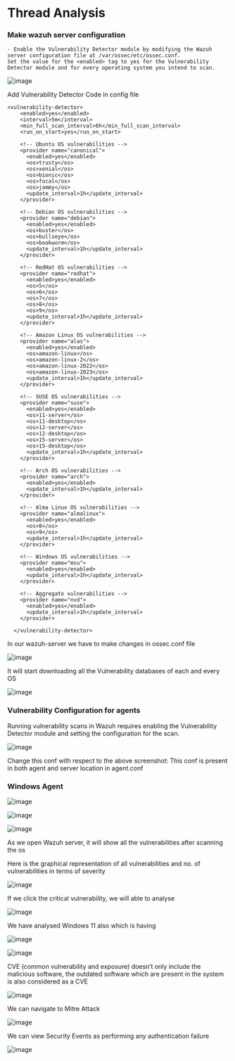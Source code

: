 # Thread Analysis

### Make wazuh server configuration
```
- Enable the Vulnerability Detector module by modifying the Wazuh server configuration file at /var/ossec/etc/ossec.conf.
Set the value for the <enabled> tag to yes for the Vulnerability Detector module and for every operating system you intend to scan.
```

![image](https://github.com/jayshah17/Implementation-of-Cyber-Security-Lab/assets/76842630/0ca72d9d-41d0-435b-b389-6a64ef35ee28)

Add Vulnerability Detector Code in config file 

```
<vulnerability-detector>
    <enabled>yes</enabled>
    <interval>5m</interval>
    <min_full_scan_interval>6h</min_full_scan_interval>
    <run_on_start>yes</run_on_start>

    <!-- Ubuntu OS vulnerabilities -->
    <provider name="canonical">
      <enabled>yes</enabled>
      <os>trusty</os>
      <os>xenial</os>
      <os>bionic</os>
      <os>focal</os>
      <os>jammy</os>
      <update_interval>1h</update_interval>
    </provider>

    <!-- Debian OS vulnerabilities -->
    <provider name="debian">
      <enabled>yes</enabled>
      <os>buster</os>
      <os>bullseye</os>
      <os>bookworm</os>
      <update_interval>1h</update_interval>
    </provider>

    <!-- RedHat OS vulnerabilities -->
    <provider name="redhat">
      <enabled>yes</enabled>
      <os>5</os>
      <os>6</os>
      <os>7</os>
      <os>8</os>
      <os>9</os>
      <update_interval>1h</update_interval>
    </provider>

    <!-- Amazon Linux OS vulnerabilities -->
    <provider name="alas">
      <enabled>yes</enabled>
      <os>amazon-linux</os>
      <os>amazon-linux-2</os>
      <os>amazon-linux-2022</os>
      <os>amazon-linux-2023</os>
      <update_interval>1h</update_interval>
    </provider>

    <!-- SUSE OS vulnerabilities -->
    <provider name="suse">
      <enabled>yes</enabled>
      <os>11-server</os>
      <os>11-desktop</os>
      <os>12-server</os>
      <os>12-desktop</os>
      <os>15-server</os>
      <os>15-desktop</os>
      <update_interval>1h</update_interval>
    </provider>

    <!-- Arch OS vulnerabilities -->
    <provider name="arch">
      <enabled>yes</enabled>
      <update_interval>1h</update_interval>
    </provider>

    <!-- Alma Linux OS vulnerabilities -->
    <provider name="almalinux">
      <enabled>yes</enabled>
      <os>8</os>
      <os>9</os>
      <update_interval>1h</update_interval>
    </provider>

    <!-- Windows OS vulnerabilities -->
    <provider name="msu">
      <enabled>yes</enabled>
      <update_interval>1h</update_interval>
    </provider>

    <!-- Aggregate vulnerabilities -->
    <provider name="nvd">
      <enabled>yes</enabled>
      <update_interval>1h</update_interval>
    </provider>

  </vulnerability-detector>
```

In our wazuh-server we have to make changes in ossec.conf file

![image](https://github.com/jayshah17/Implementation-of-Cyber-Security-Lab/assets/76842630/7358b111-1d35-49bb-9ff7-a6c9d0e41eda)

It will start downloading all the Vulnerability databases of each and every OS

![image](https://github.com/jayshah17/Implementation-of-Cyber-Security-Lab/assets/76842630/b5457dc8-d01b-4625-ae5d-f1fe257712f9)

### Vulnerability Configuration for agents

Running vulnerability scans in Wazuh requires enabling the Vulnerability Detector module and setting the configuration for the scan.

![image](https://github.com/jayshah17/Implementation-of-Cyber-Security-Lab/assets/76842630/a113ce9e-e8e3-4ad0-8a93-33b7666d7a5b)

Change this conf with respect to the above screenshot:
This conf is present in both agent and server location in agent.conf

### Windows Agent

![image](https://github.com/jayshah17/Implementation-of-Cyber-Security-Lab/assets/76842630/74a4302c-8e14-4888-b211-8d6828f62dbc)

![image](https://github.com/jayshah17/Implementation-of-Cyber-Security-Lab/assets/76842630/9b79cd45-0327-4714-9b76-b6feebdc9bed)

![image](https://github.com/jayshah17/Implementation-of-Cyber-Security-Lab/assets/76842630/5dbbe90e-c374-4a5f-9828-5be1fa24f0e2)

As we open Wazuh server, it will show all the vulnerabilities after scanning the os 

Here is the graphical representation of all vulnerabilities and no. of vulnerabilities in terms of severity

![image](https://github.com/jayshah17/Implementation-of-Cyber-Security-Lab/assets/76842630/ff5a7c1e-4b9b-464f-96f4-759cf0d53cbd)

If we click the critical vulnerability, we will able to analyse

![image](https://github.com/jayshah17/Implementation-of-Cyber-Security-Lab/assets/76842630/6b47b86a-c72f-4a4d-af4e-a0916748a2bf)

We have analysed Windows 11 also which is having 

![image](https://github.com/jayshah17/Implementation-of-Cyber-Security-Lab/assets/76842630/446cf384-a328-45bb-8d2d-ce94c2d9f661)

![image](https://github.com/jayshah17/Implementation-of-Cyber-Security-Lab/assets/76842630/8b6ac49a-cd00-4f22-a511-23052ca68b5e)

CVE (common vulnerability and exposure) doesn’t only include the malicious software, the outdated software which are present in the system is also considered as a CVE

![image](https://github.com/jayshah17/Implementation-of-Cyber-Security-Lab/assets/76842630/6a5ef89f-f1e9-4a89-89eb-f971a51af028)


We can navigate to Mitre Attack

![image](https://github.com/jayshah17/Implementation-of-Cyber-Security-Lab/assets/76842630/fffb5988-8b96-4c71-9edd-a406f9eb01fc)

We can view Security Events as performing any authentication failure 

![image](https://github.com/jayshah17/Implementation-of-Cyber-Security-Lab/assets/76842630/6be6a69e-e507-49ef-b077-8f4559a882f1)
